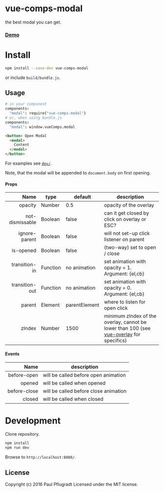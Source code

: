 # vue-comps-modal

the best modal you can get.

### [Demo](https://vue-comps.github.io/vue-comps-modal)

# Install

```sh
npm install --save-dev vue-comps-modal
```
or include `build/bundle.js`.

## Usage
```coffee
# in your component
components:
  "modal": require("vue-comps-modal")
# or, when using bundle.js
components:
  "modal": window.vueComps.modal
```
```html
<button> Open Modal
  <modal>
    Content
  </modal>
</button>
```

For examples see [`dev/`](https://github.com/vue-comps/vue-comps-modal/tree/master/dev).

Note, that the modal will be appended to `document.body` on first opening.

#### Props
Name | type | default | description
---:| --- | ---| ---
opacity | Number | 0.5 | opacity of the overlay
not-dismissable | Boolean | false | can it get closed by click on overlay or ESC?
ignore-parent | Boolean | false | will not set-up click listener on parent
is-opened | Boolean | false | (two-way) set to open / close
transition-in | Function | no animation | set animation with opacity = 1. Argument: {el,cb}
transition-out | Function | no animation | set animation with opacity = 0. Argument: {el,cb}
parent | Element | parentElement | where to listen for open click
zIndex | Number | 1500 | minimum zIndex of the overlay, cannot be lower than 100 (see [vue-overlay](https://github.com/vue-comps/vue-overlay) for specifics)


#### Events
Name |  description
---:| ---
before-open | will be called before open animation
opened |  will be called when opened
before-close |  will be called before close animation
closed |  will be called when closed


# Development
Clone repository.
```sh
npm install
npm run dev
```
Browse to `http://localhost:8080/`.

## License
Copyright (c) 2016 Paul Pflugradt
Licensed under the MIT license.
